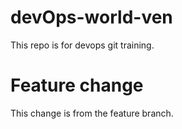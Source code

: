 # devOps-world-ven

This repo is for devops git training.

# Feature change
This change is from the feature branch.
